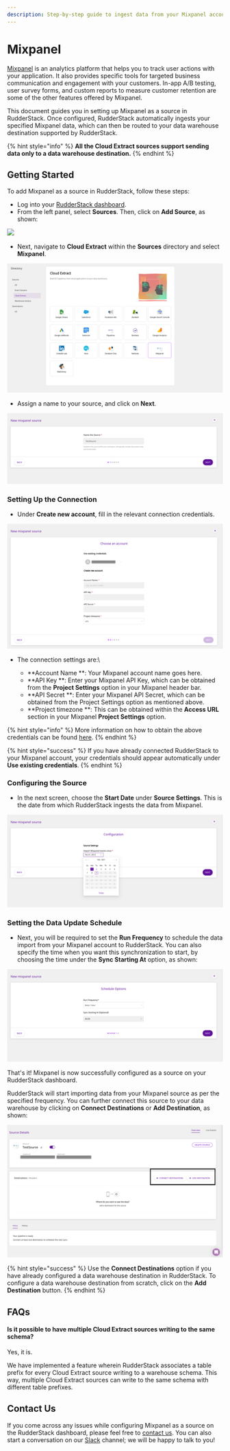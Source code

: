 ```yaml
---
description: Step-by-step guide to ingest data from your Mixpanel account into RudderStack.
---
```


# Mixpanel

[Mixpanel](https://mixpanel.com) is an analytics platform that helps you to track user actions with your application. It also provides specific tools for targeted business communication and engagement with your customers. In-app A/B testing, user survey forms, and custom reports to measure customer retention are some of the other features offered by Mixpanel.

This document guides you in setting up Mixpanel as a source in RudderStack. Once configured, RudderStack automatically ingests your specified Mixpanel data, which can then be routed to your data warehouse destination supported by RudderStack.

{% hint style="info" %}
**All the Cloud Extract sources support sending data only to a data warehouse destination.**
{% endhint %}

## Getting Started

To add Mixpanel as a source in RudderStack, follow these steps:

* Log into your [RudderStack dashboard](https://app.rudderlabs.com/signup?type=freetrial).
* From the left panel, select **Sources**. Then, click on **Add Source**, as shown:

![](<../.gitbook/assets/1 (4) (3) (3) (3) (3) (3) (3) (3) (3) (3) (3) (3) (3) (3) (3) (3) (2) (1).png>)

* Next, navigate to **Cloud Extract** within the **Sources** directory and select **Mixpanel**.

![](<../.gitbook/assets/2 (10).png>)

* Assign a name to your source, and click on **Next**.

![](<../.gitbook/assets/3 (8).png>)

### Setting Up the Connection

* Under **Create new account**, fill in the relevant connection credentials.

![](<../.gitbook/assets/4 (9).png>)

* The connection settings are:\

  * **Account Name **: Your Mixpanel account name goes here.
  * **API Key **: Enter your Mixpanel API Key, which can be obtained from the **Project Settings** option in your Mixpanel header bar. 
  * **API Secret **: Enter your Mixpanel API Secret, which can be obtained from the Project Settings option as mentioned above.
  * **Project timezone **: This can be obtained within the **Access URL** section in your Mixpanel **Project Settings** option.

{% hint style="info" %}
More information on how to obtain the above credentials can be found [here](https://help.mixpanel.com/hc/en-us/articles/115004490503-Project-Settings).
{% endhint %}

{% hint style="success" %}
If you have already connected RudderStack to your Mixpanel account, your credentials should appear automatically under **Use existing credentials**.
{% endhint %}

### Configuring the Source

* In the next screen, choose the **Start Date** under **Source Settings**. This is the date from which RudderStack ingests the data from Mixpanel.

![](<../.gitbook/assets/5 (10).png>)

### Setting the Data Update Schedule

* Next, you will be required to set the **Run Frequency** to schedule the data import from your Mixpanel account to RudderStack. You can also specify the time when you want this synchronization to start, by choosing the time under the **Sync Starting At** option, as shown:

![](<../.gitbook/assets/6 (10).png>)

That's it! Mixpanel is now successfully configured as a source on your RudderStack dashboard. 

RudderStack will start importing data from your Mixpanel source as per the specified frequency. You can further connect this source to your data warehouse by clicking on **Connect Destinations** or **Add Destination**, as shown:

![](<../.gitbook/assets/7 (6).png>)

{% hint style="success" %}
Use the **Connect Destinations** option if you have already configured a data warehouse destination in RudderStack. To configure a data warehouse destination from scratch, click on the **Add Destination** button.
{% endhint %}

## FAQs

#### Is it possible to have multiple Cloud Extract sources writing to the same schema?

Yes, it is. 

We have implemented a feature wherein RudderStack associates a table prefix for every Cloud Extract source writing to a warehouse schema. This way, multiple Cloud Extract sources can write to the same schema with different table prefixes.

## Contact Us

If you come across any issues while configuring Mixpanel as a source on the RudderStack dashboard, please feel free to [contact us](mailto:%20docs@rudderstack.com). You can also start a conversation on our [Slack](https://resources.rudderstack.com/join-rudderstack-slack) channel; we will be happy to talk to you!
